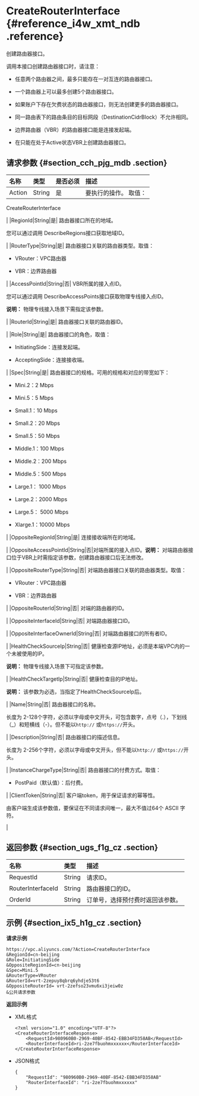 # CreateRouterInterface {#reference_i4w_xmt_ndb .reference}

创建路由器接口。

调用本接口创建路由器接口时，请注意：

-   任意两个路由器之间，最多只能存在一对互连的路由器接口。

-   一个路由器上可以最多创建5个路由器接口。

-   如果账户下存在欠费状态的路由器接口，则无法创建更多的路由器接口。

-   同一路由表下的路由条目的目标网段（DestinationCidrBlock）不允许相同。

-   边界路由器（VBR）的路由器接口能是连接发起端。

-   在只能在处于Active状态VBR上创建路由器接口。

## 请求参数 {#section_cch_pjg_mdb .section}

|名称|类型|是否必须|描述|
|:-|:-|:---|:-|
|Action|String|是| 要执行的操作。 取值：

 CreateRouterInterface

 |
|RegionId|String|是| 路由器接口所在的地域。

 您可以通过调用 DescribeRegions接口获取地域ID。

 |
|RouterType|String|是| 路由器接口关联的路由器类型。取值：

 -   VRouter：VPC路由器

-   VBR：边界路由器


 |
|AccessPointId|String|否| VBR所属的接入点ID。

 您可以通过调用 DescribeAccessPoints接口获取物理专线接入点ID。

 **说明：** 物理专线接入场景下需指定该参数。

 |
|RouterId|String|是| 路由器接口关联的路由器ID。

 |
|Role|String|是| 路由器接口的角色，取值：

 -   InitiatingSide：连接发起端。

-   AcceptingSide：连接接收端。


 |
|Spec|String|是| 路由器接口的规格。可用的规格和对应的带宽如下：

 -   Mini.2：2 Mbps

-   Mini.5：5 Mbps

-   Small.1：10 Mbps

-   Small.2：20 Mbps

-   Small.5：50 Mbps

-   Middle.1：100 Mbps

-   Middle.2：200 Mbps

-   Middle.5：500 Mbps

-   Large.1： 1000 Mbps

-   Large.2：2000 Mbps

-   Large.5： 5000 Mbps

-   Xlarge.1：10000 Mbps


 |
|OppositeRegionId|String|是| 连接接收端所在的地域。

 |
|OppositeAccessPointId|String|否|对端所属的接入点ID。**说明：** 对端路由器接口位于VBR上时需指定该参数，创建路由器接口后无法修改。

|
|OppositeRouterType|String|否| 对端路由器接口关联的路由器类型。取值：

 -   VRouter：VPC路由器

-   VBR：边界路由器


 |
|OppositeRouterId|String|否| 对端的路由器的ID。

 |
|OppositeInterfaceId|String|否| 对端路由器接口ID。

 |
|OppositeInterfaceOwnerId|String|否| 对端路由器接口的所有者ID。

 |
|HealthCheckSourceIp|String|否| 健康检查源IP地址，必须是本端VPC内的一个未被使用的IP。

 **说明：** 物理专线接入场景下可指定该参数。

 |
|HealthCheckTargetIp|String|否| 健康检查目的IP地址。

 **说明：** 该参数为必选，当指定了HealthCheckSourceIp后。

 |
|Name|String|否| 路由器接口的名称。

 长度为 2-128个字符，必须以字母或中文开头，可包含数字，点号（.），下划线（\_）和短横线（-）。但不能以`http://` 或`https://`开头。

 |
|Description|String|否| 路由器接口的描述信息。

 长度为 2-256个字符，必须以字母或中文开头，但不能以`http://` 或`https://`开头。

 |
|InstanceChargeType|String|否| 路由器接口的付费方式。取值：

 -   PostPaid（默认值）：后付费。


 |
|ClientToken|String|否| 客户端token，用于保证请求的幂等性。

 由客户端生成该参数值，要保证在不同请求间唯一，最大不值过64个 ASCII 字符。

 |

## 返回参数 {#section_ugs_f1g_cz .section}

|名称|类型|描述|
|:-|:-|:-|
|RequestId|String|请求ID。|
|RouterInterfaceId|String|路由器接口的ID。|
|OrderId|String|订单号，选择预付费时返回该参数。|

## 示例 {#section_ix5_h1g_cz .section}

**请求示例**

``` {#createVPCpub}
https://vpc.aliyuncs.com/?Action=CreateRouterInterface
&RegionId=cn-beijing
&Role=InitiatingSide
&OppositeRegionId=cn-beijing
&Spec=Mini.5
&RouterType=VRouter
&RouterId=vrt-2zepuy8qbrq6yhdje53t6
&OppositeRouterId= vrt-2zefso23vmu6xi3jeiw0z
&公共请求参数
```

**返回示例**

-   XML格式

    ```
    <?xml version="1.0" encoding="UTF-8"?>
    <CreateRouterInterfaceResponse>
        <RequestId>980960B0-2969-40BF-8542-EBB34FD358AB</RequestId>
        <RouterInterfaceId>ri-2ze7fbuohmxxxxxx</RouterInterfaceId>
    </CreateRouterInterfaceResponse>
    ```

-   JSON格式

    ```
    { 
        "RequestId": "980960B0-2969-40BF-8542-EBB34FD358AB"
        "RouterInterfaceId": "ri-2ze7fbuohmxxxxxx"
    }
    ```


